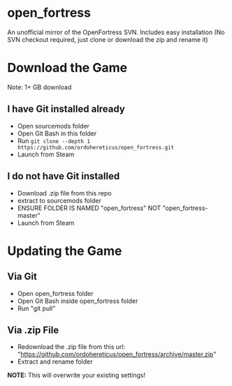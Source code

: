 # open_fortress
An unofficial mirror of the OpenFortress SVN. Includes easy installation (No SVN checkout required, just clone or download the zip and rename it)

# Download the Game
Note: 1+ GB download

## I have Git installed already
- Open sourcemods folder
- Open Git Bash in this folder
- Run `git clone --depth 1 https://github.com/ordohereticus/open_fortress.git`
- Launch from Steam

## I do not have Git installed
- Download .zip file from this repo
- extract to sourcemods folder
- ENSURE FOLDER IS NAMED "open_fortress" NOT "open_fortress-master"
- Launch from Steam


# Updating the Game

## Via Git
- Open open_fortress folder
- Open Git Bash inside open_fortress folder
- Run "git pull"

## Via .zip File
- Redownload the .zip file from this url: "https://github.com/ordohereticus/open_fortress/archive/master.zip"
- Extract and rename folder

**NOTE:** This will overwrite your existing settings!
